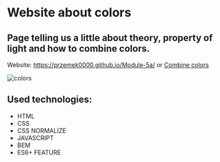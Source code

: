 # Website about colors
## Page telling us a little about theory, property of light and how to combine colors.


Website: https://przemek0000.github.io/Module-5a/
or
[Combine colors](https://przemek0000.github.io/Module-5a/)

![colors](/video/colorsHalf.gif)

## Used technologies:

- HTML
- CSS
- CSS NORMALIZE
- JAVASCRIPT
- BEM 
- ES6+ FEATURE
